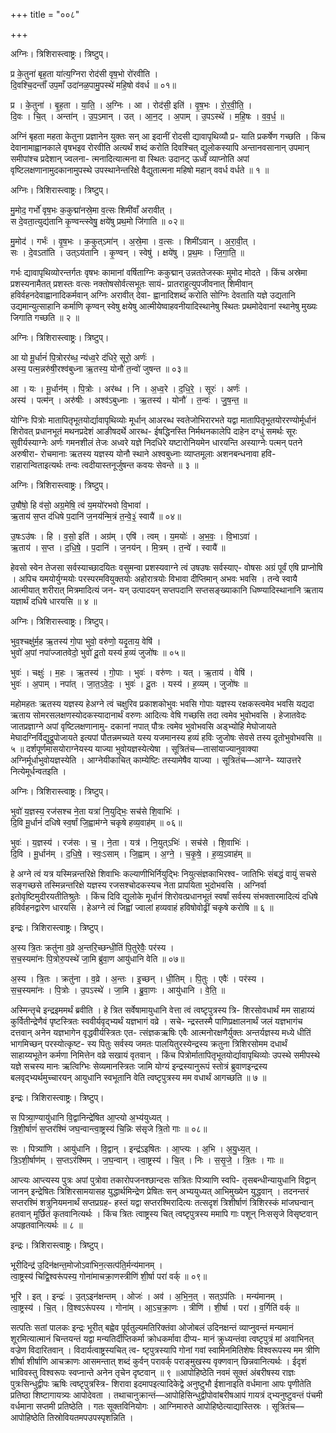 +++
title = "००८"

+++


अग्निः। त्रिशिरास्त्वाष्ट्रः। त्रिष्टुप्।

प्र के॒तुना॑ बृह॒ता या॑त्य॒ग्निरा रोद॑सी वृष॒भो रो॑रवीति ।  
दि॒वश्चि॒दन्ताँ॑ उप॒माँ उदा॑नळ॒पामु॒पस्थे॑ महि॒षो व॑वर्ध ॥ ०१॥

प्र । के॒तुना॑ । बृ॒ह॒ता । या॒ति॒ । अ॒ग्निः । आ । रोद॑सी॒ इति॑ । वृ॒ष॒भः । रो॒र॒वी॒ति॒ ।  
दि॒वः । चि॒त् । अन्ता॑न् । उ॒प॒ऽमान् । उत् । आ॒न॒ट् । अ॒पाम् । उ॒पऽस्थे॑ । म॒हि॒षः । व॒व॒र्ध॒ ॥

अग्निं बृहता महता केतुना प्रज्ञानेन युक्तः सन् आ इदानीं रोदसी द्यावापृथिव्यौ प्र- याति प्रकर्षेण गच्छति । किंच देवानामाह्वानकाले वृषभइव रोरवीति अत्यर्थं शब्दं करोति दिवश्चित् द्युलोकस्यापि अन्तानवसानान् उपमान् समीपांश्च प्रदेशान् ज्वलना- त्मनादित्यात्मना वा स्थितः उदानट् ऊर्ध्वं व्याप्नोति अपां वृष्टिलक्षणानामुदकानामुपस्थे उपस्थानेन्तरिक्षे वैद्युतात्मना महिषो महान् ववर्ध वर्धते ॥ १ ॥

अग्निः। त्रिशिरास्त्वाष्ट्रः। त्रिष्टुप्।

मु॒मोद॒ गर्भो॑ वृष॒भः क॒कुद्मा॑नस्रे॒मा व॒त्सः शिमी॑वाँ अरावीत् ।  
स दे॒वता॒त्युद्य॑तानि कृ॒ण्वन्त्स्वेषु॒ क्षये॑षु प्रथ॒मो जि॑गाति ॥ ०२॥

मु॒मोद॑ । गर्भः॑ । वृ॒ष॒भः । क॒कुत्ऽमा॑न् । अ॒स्रे॒मा । व॒त्सः । शिमी॑ऽवान् । अ॒रा॒वी॒त् ।  
सः । दे॒वऽता॑ति । उत्ऽय॑तानि । कृ॒ण्वन् । स्वेषु॑ । क्षये॑षु । प्र॒थ॒मः । जि॒गा॒ति॒ ॥

गर्भः द्यावापृथिव्योरन्तर्गतः वृषभः कामानां वर्षिताग्निः ककुद्मान् उन्नततेजस्कः मुमोद मोदते । किंच अस्रेमा प्रशस्यनामैतत् प्रशस्तः वत्सः नक्तोषसोर्वत्सभूतः सायं- प्रातराहुत्युपजीवनात् शिमीवान् हविर्वहनदेवाह्वानादिकर्मवान् अग्निः अरावीत् देवा- ह्वानादिशब्दं करोति सोग्निः देवताति यज्ञे उद्यतानि उद्यमान्युत्साहानि कर्माणि कृण्वन् स्वेषु क्षयेषु आत्मीयेष्वाहवनीयादिस्थानेषु स्थितः प्रथमोदेवानां स्थानेषु मुख्यः जिगाति गच्छति ॥ २ ॥

अग्निः। त्रिशिरास्त्वाष्ट्रः। त्रिष्टुप्।

आ यो मू॒र्धानं॑ पि॒त्रोरर॑ब्ध॒ न्य॑ध्व॒रे द॑धिरे॒ सूरो॒ अर्णः॑ ।  
अस्य॒ पत्म॒न्नरु॑षी॒रश्व॑बुध्ना ऋ॒तस्य॒ योनौ॑ त॒न्वो॑ जुषन्त ॥ ०३॥

आ । यः । मू॒र्धान॑म् । पि॒त्रोः । अर॑ब्ध । नि । अ॒ध्व॒रे । द॒धि॒रे॒ । सूरः॑ । अर्णः॑ ।  
अस्य॑ । पत्म॑न् । अरु॑षीः । अश्व॑ऽबुध्नाः । ऋ॒तस्य॑ । योनौ॑ । त॒न्वः॑ । जु॒ष॒न्त॒ ॥

योग्निः पित्रोः मातापितृभूतयोर्द्यावापृथिव्योः मूर्धान् आअरब्ध स्वतेजोभिरारभते यद्वा मातापितृभूतयोररण्योर्मूर्धानं शिरोवत् प्रधानभूतं मथनप्रदेशं आङीषदर्थे आरब्ध- ईषद्धिनस्ति निर्मथनकालेपि दाहेन दग्धुं समर्थः सूरः सुवीर्यस्याग्नेः अर्णः गमनशीलं तेजः अध्वरे यज्ञे निदधिरे यष्टारोनियमेन धारयन्ति अस्याग्नेः पत्मन् पतने अरुषीरा- रोचमानाः ऋतस्य यज्ञस्य योनौ स्थाने अश्वबुध्नाः व्याप्तमूलाः अशनबन्धनावा हवि- राहारान्विताइत्यर्थः तन्वः त्वदीयास्तनूर्जुषन्त कवयः सेवन्ते ॥ ३ ॥

अग्निः। त्रिशिरास्त्वाष्ट्रः। त्रिष्टुप्।

उ॒षौ॑षो॒ हि व॑सो॒ अग्र॒मेषि॒ त्वं य॒मयो॑रभवो वि॒भावा॑ ।  
ऋ॒ताय॑ स॒प्त द॑धिषे प॒दानि॑ ज॒नय॑न्मि॒त्रं त॒न्वे॒३॒॑ स्वायै॑ ॥ ०४॥

उ॒षःऽउ॑षः । हि । व॒सो॒ इति॑ । अग्र॑म् । एषि॑ । त्वम् । य॒मयोः॑ । अ॒भ॒वः॒ । वि॒भाऽवा॑ ।  
ऋ॒ताय॑ । स॒प्त । द॒धि॒षे॒ । प॒दानि॑ । ज॒नय॑न् । मि॒त्रम् । त॒न्वे॑ । स्वायै॑ ॥

हेवसो स्वेन तेजसा सर्वस्याच्छादयितः वसुमन्वा प्रशस्यवाग्ने त्वं उषउषः सर्वस्याए- वोषसः अग्रं पूर्वं एषि प्राप्नोषि । अपिच यमयोर्युग्मयोः परस्परमवियुक्तयोः अहोरात्रयोः विभावा दीप्तिमान् अभवः भवसि । तन्वे स्वायै आत्मीयात् शरीरात् मित्रमादित्यं जन- यन् उत्पादयन् सप्तपदानि सप्तसङ्ख्याकानि धिष्ण्यादिस्थानानि ऋताय यज्ञार्थं दधिषे धारयसि ॥ ४ ॥

अग्निः। त्रिशिरास्त्वाष्ट्रः। त्रिष्टुप्।

भुव॒श्चक्षु॑र्म॒ह ऋ॒तस्य॑ गो॒पा भुवो॒ वरु॑णो॒ यदृ॒ताय॒ वेषि॑ ।  
भुवो॑ अ॒पां नपा॑ज्जातवेदो॒ भुवो॑ दू॒तो यस्य॑ ह॒व्यं जुजो॑षः ॥ ०५॥

भुवः॑ । चक्षुः॑ । म॒हः । ऋ॒तस्य॑ । गो॒पाः । भुवः॑ । वरु॑णः । यत् । ऋ॒ताय॑ । वेषि॑ ।  
भुवः॑ । अ॒पाम् । नपा॑त् । जा॒त॒ऽवे॒दः॒ । भुवः॑ । दू॒तः । यस्य॑ । ह॒व्यम् । जुजो॑षः ॥

महोमहतः ऋतस्य यज्ञस्य हेअग्ने त्वं चक्षुरिव प्रकाशकोभुवः भवसि गोपाः यज्ञस्य रक्षकस्त्वमेव भवसि यद्यदा ऋताय सोमरसलक्षणस्योदकस्यादानार्थं वरुणः आदित्यः वेषि गच्छसि तदा त्वमेव भुवोभवसि । हेजातवेदः जातप्रज्ञाग्ने अपां वृष्टिलक्षणानामु- दकानां नपात् पौत्रः त्वमेव भुवोभवसि अड्भ्योहि मेघोजायते मेघादग्निर्विद्युद्रूपोजायते इत्यपां पौतन्नमच्यते यस्य यजमानस्य हव्यं हविः जुजोषः सेवसे तस्य दूतोभुवोभवसि ॥ ५ ॥ दर्शपूर्णमासयोराग्नेयस्य याज्या भुवोयज्ञस्येत्येषा । सूत्रितंच—तासांयाज्यानुवाक्या अग्निर्मूर्धाभुवोयज्ञस्येति । आग्नेयीकाचित् काम्येष्टिः तस्यामेषैव याज्या । सूत्रितंच—आग्ने- य्याउत्तरे नित्येमूर्धन्वतइति ।

अग्निः। त्रिशिरास्त्वाष्ट्रः। त्रिष्टुप्।

भुवो॑ य॒ज्ञस्य॒ रज॑सश्च ने॒ता यत्रा॑ नि॒युद्भिः॒ सच॑से शि॒वाभिः॑ ।  
दि॒वि मू॒र्धानं॑ दधिषे स्व॒र्षां जि॒ह्वाम॑ग्ने चकृषे हव्य॒वाह॑म् ॥ ०६॥

भुवः॑ । य॒ज्ञस्य॑ । रज॑सः । च॒ । ने॒ता । यत्र॑ । नि॒युत्ऽभिः॑ । सच॑से । शि॒वाभिः॑ ।  
दि॒वि । मू॒र्धान॑म् । द॒धि॒षे॒ । स्वः॒ऽसाम् । जि॒ह्वाम् । अ॒ग्ने॒ । च॒कृ॒षे॒ । ह॒व्य॒ऽवाह॑म् ॥

हे अग्ने त्वं यत्र यस्मिन्नन्तरिक्षे शिवाभिः कल्याणीभिर्नियुद्भिः नियुत्संज्ञकाभिरश्व- जातिभिः संबद्धं वायुं सचसे सङ्गच्छसे तस्मिन्नन्तरिक्षे यज्ञस्य रजसश्चोदकस्यच नेता प्रापयिता भुदोभवसि । अग्निर्वा इतोवृष्टिमुदीरयतीतिश्रुतेः । किंच दिवि द्युलोके मूर्धानं शिरोवत्प्रधानभूतं स्वर्षां सर्वस्य संभक्तारमादित्यं दधिषे हविर्वहनद्वारेण धारयसि । हेअग्ने त्वं जिह्वां ज्वालां हव्यवाहं हविषोवोढ्रीं चकृषे करोषि ॥ ६ ॥

इन्द्रः। त्रिशिरास्त्वाष्ट्रः। त्रिष्टुप्।

अ॒स्य त्रि॒तः क्रतु॑ना व॒व्रे अ॒न्तरि॒च्छन्धी॒तिं पि॒तुरेवैः॒ पर॑स्य ।  
स॒च॒स्यमा॑नः पि॒त्रोरु॒पस्थे॑ जा॒मि ब्रु॑वा॒ण आयु॑धानि वेति ॥ ०७॥

अ॒स्य । त्रि॒तः । क्रतु॑ना । व॒व्रे । अ॒न्तः । इ॒च्छन् । धी॒तिम् । पि॒तुः । एवैः॑ । पर॑स्य ।  
स॒च॒स्यमा॑नः । पि॒त्रोः । उ॒पऽस्थे॑ । जा॒मि । ब्रु॒वा॒णः । आयु॑धानि । वे॒ति॒ ॥

अस्मिन्तृचे इन्द्रइममर्थं ब्रवीति । हे त्रित सर्वेषामायुधानि वेत्ता त्वं त्वष्टृपुत्रस्य त्रि- शिरसोवधार्थं मम साहाय्यं कुर्वितीन्द्रेणैवं पृष्टस्त्रितः स्ववीर्यवृद्भ्यर्थं यज्ञभागं वव्रे । सचे- न्द्रस्तस्मै पाणिप्रक्षालनार्थं जलं यज्ञभागंच दत्तवान् अनेन यज्ञभागेन वृद्धवीर्यस्त्रितः एत- त्संज्ञकऋषिः एवैः आत्मनोरक्षणैर्युक्तः अन्तर्यज्ञस्य मध्ये धीतिं भागमिच्छन् परस्योत्कृष्ट- स्य पितुः सर्वस्य जमतः पालयितुरस्येन्द्रस्य क्रतुना त्रिशिरसोमम दधार्थं साहाय्यभूतेन कर्मणा निमित्तेन वव्रे सखायं वृतवान् । किंच पित्रोर्मातापितृभूतयोर्द्यावापृथिव्योः उपस्थे समीपस्थे यज्ञे सचस्य मानः ऋत्विग्भिः सेव्यमानस्त्रितः जामि योग्यं इन्द्रस्यानुरूपं स्तोत्रं ब्रुवाणइन्द्रस्य बलवृद्भ्यर्थमुच्चारयन् आयुधानि स्वभूतानि वेति त्वष्टृपुत्रस्य मम वधार्थं आगच्छति ॥ ७ ॥

इन्द्रः। त्रिशिरास्त्वाष्ट्रः। त्रिष्टुप्।

स पित्र्या॒ण्यायु॑धानि वि॒द्वानिन्द्रे॑षित आ॒प्त्यो अ॒भ्य॑युध्यत् ।  
त्रि॒शी॒र्षाणं॑ स॒प्तर॑श्मिं जघ॒न्वान्त्वा॒ष्ट्रस्य॑ चि॒न्निः स॑सृजे त्रि॒तो गाः ॥ ०८॥

सः । पित्र्या॑णि । आयु॑धानि । वि॒द्वान् । इन्द्र॑ऽइषितः । आ॒प्त्यः । अ॒भि । अ॒यु॒ध्य॒त् ।  
त्रि॒ऽशी॒र्षाण॑म् । स॒प्तऽर॑श्मिम् । ज॒घ॒न्वान् । त्वा॒ष्ट्रस्य॑ । चि॒त् । निः । स॒सृ॒जे॒ । त्रि॒तः । गाः ॥

आप्त्यः आप्त्यस्य पुत्रः अपां पुत्रोवा तकारोपजनश्छान्दसः सत्रितः पित्र्याणि स्वपि- तृसबन्धीन्यायुधानि विद्वान् जानन् इन्द्रेषितः त्रिशिरसामयासह युद्धार्थमिन्द्रेण प्रेषितः सन् अभ्ययुध्यत् आभिमुख्येन युद्धवान् । तदनन्तरं सप्तरश्मिं शत्रुनियमनार्थं सप्तप्रग्रह- हस्तं यद्वा सप्तरश्मिरादित्यः तत्सदृशं त्रिशीर्षाणं त्रिशिरस्कं मांजघन्वान् हतवान् मूर्छितं कृतवानित्यर्थः । किंच त्रितः त्वाष्ट्रस्य चित् त्वष्टृपुत्रस्य ममापि गाः पशून् निःससृजे विसृष्टवान् अपहृतवानित्यर्थः ॥ ८ ॥

इन्द्रः। त्रिशिरास्त्वाष्ट्रः। त्रिष्टुप्।

भूरीदिन्द्र॑ उ॒दिन॑क्षन्त॒मोजोऽवा॑भिन॒त्सत्प॑ति॒र्मन्य॑मानम् ।  
त्वा॒ष्ट्रस्य॑ चिद्वि॒श्वरू॑पस्य॒ गोना॑माचक्रा॒णस्त्रीणि॑ शी॒र्षा परा॑ वर्क् ॥ ०९॥

भूरि॑ । इत् । इन्द्रः॑ । उ॒त्ऽइन॑क्षन्तम् । ओजः॑ । अव॑ । अ॒भि॒न॒त् । सत्ऽप॑तिः । मन्य॑मानम् ।  
त्वा॒ष्ट्रस्य॑ । चि॒त् । वि॒श्वऽरू॑पस्य । गोना॑म् । आ॒ऽच॒क्रा॒णः । त्रीणि॑ । शी॒र्षा । परा॑ । व॒र्गिति॑ वर्क् ॥

सत्पतिः सतां पालकः इन्द्रः भूरीत् बह्वेव पूर्वतुल्यमतिरिक्तंवा ओजोबलं उदिनक्षन्तं व्याप्नुवन्तं मन्यमानं शूरमित्यात्मानं चिन्तयन्तं यद्वा मन्यतिर्दीप्तिकर्मा क्रोधकर्मावा दीप्य- मानं क्रुध्यन्तंवा त्वष्टृपुत्रं मां अवाभिनत् वज्रेण विदारितवान् । विदार्यत्वाष्ट्रस्यचित् त्व- ष्टृपुत्रस्यापि गोनां गवां स्वामिनमितिशेषः विश्वरूपस्य मम त्रीणि शीर्षा शीर्षाणि आचक्राणः आसमन्तात् शब्दं कुर्वन् परावर्क् पराङ्मुखस्य वृक्णवान् छिन्नवानित्यर्थः । ईदृशं भाविवस्तु विश्वरूपः स्वप्नान्ते अनेन तृचेन दृष्टवान् ॥ ९ ॥आपोहिष्ठेति नवमं सूक्तं अंबरीषस्य राज्ञः पुत्रःसिन्धुद्वीपः ऋषिः त्वष्टृपुत्रस्त्रि- शिरावा इदमापइत्यादिकेद्वे अनुष्टुभौ ईशानाइति वर्धमाना आपः पृणीतेति प्रतिष्ठा शिष्टागायत्र्यः आपोदेवता । तथाचानुक्रान्तं—आपोहिसिन्धुद्वीपोवांबरीषआपं गायत्रं द्भ्यनुष्टुवन्तं पंचमी वर्धमाना सप्तमी प्रतिष्ठेति । गतः सूक्तविनियोगः । आग्निमारुते आपोहिष्ठेत्याद्यास्तिस्रः । सूत्रितंच—आपोहिष्ठेति तिस्रोवियतमपउपस्पृशन्निति ।